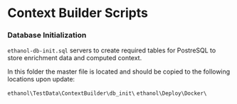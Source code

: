 # Context Builder Scripts


### Database Initialization

`ethanol-db-init.sql` servers to create required tables for PostreSQL to store enrichment data and computed context.

In this folder the master file is located and should be copied to the following locations upon update:

`ethanol\TestData\ContextBuilder\db_init\`
`ethanol\Deploy\Docker\` 